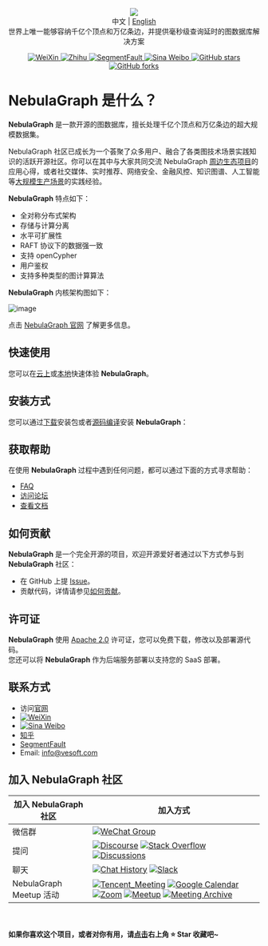 <p align="center">
  <img src="https://docs-cdn.nebula-graph.com.cn/figures/nebularepo-logo-new-cn.png"/>
  <br>中文 | <a href="README.md">English</a>
  <br>世界上唯一能够容纳千亿个顶点和万亿条边，并提供毫秒级查询延时的图数据库解决方案<br>
</p>

<p align="center">
  <a href="https://user-images.githubusercontent.com/38887077/67449282-4362b300-f64c-11e9-878f-7efc373e5e55.jpg">
    <img src="https://img.shields.io/badge/WeChat-%E5%BE%AE%E4%BF%A1-brightgreen" alt="WeiXin">
  </a>
  <a href="https://www.zhihu.com/org/nebulagraph/activities">
    <img src="https://img.shields.io/badge/Zhihu-%E7%9F%A5%E4%B9%8E-blue" alt="Zhihu">
  </a>
  <a href="https://segmentfault.com/t/nebula">
    <img src="https://img.shields.io/badge/SegmentFault-%E6%80%9D%E5%90%A6-green" alt="SegmentFault">
  </a>
  <a href="https://weibo.com/p/1006067122684542/home?from=page_100606&mod=TAB#place">
    <img src="https://img.shields.io/badge/Weibo-%E5%BE%AE%E5%8D%9A-red" alt="Sina Weibo">
  </a>
  <a href="https://github.com/vesoft-inc/nebula/stargazers">
      <img src="https://img.shields.io/github/stars/vesoft-inc/nebula" alt="GitHub stars" />
  </a>
  <a href="https://github.com/vesoft-inc/nebula/network/members">
      <img src="https://img.shields.io/github/forks/vesoft-inc/nebula" alt="GitHub forks" />
  </a>

</p>

# NebulaGraph 是什么？


**NebulaGraph** 是一款开源的图数据库，擅长处理千亿个顶点和万亿条边的超大规模数据集。

NebulaGraph 社区已成长为一个荟聚了众多用户、融合了各类图技术场景实践知识的活跃开源社区。你可以在其中与大家共同交流 NebulaGraph [周边生态项目](https://docs.nebula-graph.com.cn/master/20.appendix/6.eco-tool-version/)的应用心得，或者社交媒体、实时推荐、网络安全、金融风控、知识图谱、人工智能等[大规模生产场景](https://nebula-graph.com.cn/cases)的实践经验。

**NebulaGraph** 特点如下：

* 全对称分布式架构
* 存储与计算分离
* 水平可扩展性
* RAFT 协议下的数据强一致
* 支持 openCypher
* 用户鉴权
* 支持多种类型的图计算算法

**NebulaGraph** 内核架构图如下：

![image](https://docs-cdn.nebula-graph.com.cn/figures/nebula-graph-architecture_3.png)

点击 [NebulaGraph 官网](https://www.nebula-graph.com.cn/) 了解更多信息。

<!-- ## 发布通告 deprecated

**NebulaGraph** 的 GitHub 仓库经历过拆分和合并的过程。

- 从 v2.6.0 开始，**NebulaGraph** 内核代码集中在 [nebula](https://github.com/vesoft-inc/nebula) 仓库下。

- 从 v2.0.0 到 v2.5.x 的代码分布在 [nebula-graph](https://github.com/vesoft-inc/nebula-graph)、[nebula-storage](https://github.com/vesoft-inc/nebula-storage)、[nebula-common](https://github.com/vesoft-inc/nebula-common) 这几个仓库中，这几个仓库将被归档。

请访问 [NebulaGraph 文档](https://docs.nebula-graph.com.cn/)了解、获取 **NebulaGraph** 的最新的正式版本。

<!--

NebulaGraph 1.x 后续不再进行功能的更新，请升级到 2.0+ 版本。<br />
NebulaGraph内核 1.x 与 2.x 数据格式、通信协议、客户端等均双向不兼容，可参照[升级指导](https://docs.nebula-graph.com.cn/2.5.0/4.deployment-and-installation/3.upgrade-nebula-graph/upgrade-nebula-graph-to-250/)进行升级。

如需使用稳定版本，请参见[NebulaGraph 1.0](https://github.com/vesoft-inc/nebula)。


## 产品路线图

**NebulaGraph** 产品规划路线图请参见 [roadmap](https://github.com/vesoft-inc/nebula/wiki/Nebula-Graph-Roadmap-2020)。
--> 

## 快速使用

您可以在[云上](https://docs.nebula-graph.com.cn/3.3.0/2.quick-start/1.quick-start-overview/#_2)或[本地](https://docs.nebula-graph.com.cn/3.3.0/2.quick-start/1.quick-start-overview/#_6)快速体验 **NebulaGraph**。

<!--
在开始使用 **NebulaGraph** 之前，必须通过[编译源码](https://docs.nebula-graph.com.cn/manual-CN/3.build-develop-and-administration/1.build/1.build-source-code/)或者 [docker compose](https://docs.nebula-graph.com.cn/manual-CN/3.build-develop-and-administration/1.build/2.build-by-docker/) 方式安装 **NebulaGraph**。您也可以观看[视频](https://space.bilibili.com/472621355)学习如何安装 **NebulaGraph**。
-->

## 安装方式

您可以通过[下载](https://www.nebula-graph.com.cn/download)安装包或者[源码编译](https://docs.nebula-graph.com.cn/3.3.0/4.deployment-and-installation/2.compile-and-install-nebula-graph/1.install-nebula-graph-by-compiling-the-source-code/)安装 **NebulaGraph**：

## 获取帮助

在使用 **NebulaGraph** 过程中遇到任何问题，都可以通过下面的方式寻求帮助：

* [FAQ](https://docs.nebula-graph.com.cn/3.3.0/20.appendix/0.FAQ/)
* [访问论坛](https://discuss.nebula-graph.com.cn/)
* [查看文档](https://docs.nebula-graph.com.cn/)
  
## 如何贡献

**NebulaGraph** 是一个完全开源的项目，欢迎开源爱好者通过以下方式参与到 **NebulaGraph** 社区：

* 在 GitHub 上提 [Issue](https://github.com/vesoft-inc/nebula/issues)。
* 贡献代码，详情请参见[如何贡献](https://docs.nebula-graph.com.cn/master/15.contribution/how-to-contribute/)。

## 许可证

**NebulaGraph** 使用 [Apache 2.0](https://www.apache.org/licenses/LICENSE-2.0) 许可证，您可以免费下载，修改以及部署源代码。<br />
您还可以将 **NebulaGraph** 作为后端服务部署以支持您的 SaaS 部署。

## 联系方式

* 访问[官网](http://nebula-graph.com.cn/)
* [![WeiXin](https://img.shields.io/badge/WeChat-%E5%BE%AE%E4%BF%A1-brightgreen)](https://user-images.githubusercontent.com/38887077/67449282-4362b300-f64c-11e9-878f-7efc373e5e55.jpg)
* [![Sina Weibo](https://img.shields.io/badge/Weibo-%E5%BE%AE%E5%8D%9A-red)](https://weibo.com/p/1006067122684542/home?from=page_100606&mod=TAB#place)
* [知乎](https://www.zhihu.com/org/nebulagraph/activities)
* [SegmentFault](https://segmentfault.com/t/nebula)
* Email: info@vesoft.com

## 加入 NebulaGraph 社区



| 加入 NebulaGraph 社区   | 加入方式                                                     |
| ----------------------- | ------------------------------------------------------------ |
| 微信群                  | [![WeChat Group](https://img.shields.io/badge/微信群-000000?style=for-the-badge&logo=wechat)](https://wj.qq.com/s2/8321168/8e2f/) |
| 提问                    | [![Discourse](https://img.shields.io/badge/中文论坛-4285F4?style=for-the-badge&logo=discourse&logoColor=white)](https://discuss.nebula-graph.com.cn/) [![Stack Overflow](https://img.shields.io/badge/Stack%20Overflow-nebula--graph-orange?style=for-the-badge&logo=stack-overflow&logoColor=white)](https://stackoverflow.com/questions/tagged/nebula-graph) [![Discussions](https://img.shields.io/badge/GitHub_Discussion-000000?style=for-the-badge&logo=github&logoColor=white)](https://github.com/vesoft-inc/nebula/discussions) |
| 聊天                    | [![Chat History](https://img.shields.io/badge/Community%20Chat-000000?style=for-the-badge&logo=discord&logoColor=white)](https://community-chat.nebula-graph.io/) [![Slack](https://img.shields.io/badge/Slack-9F2B68?style=for-the-badge&logo=slack&logoColor=white)](https://join.slack.com/t/nebulagraph/shared_invite/zt-7ybejuqa-NCZBroh~PCh66d9kOQj45g) |
| NebulaGraph Meetup 活动 | [![Tencent_Meeting](https://img.shields.io/badge/腾讯会议-2D8CFF?style=for-the-badge&logo=googlemeet&logoColor=white)](https://meeting.tencent.com/dm/F8NX1aRZ8PQv) [![Google Calendar](https://img.shields.io/badge/Calander-4285F4?style=for-the-badge&logo=google&logoColor=white)](https://calendar.google.com/calendar/u/0?cid=Z29mbGttamM3ZTVlZ2hpazI2cmNlNXVnZThAZ3JvdXAuY2FsZW5kYXIuZ29vZ2xlLmNvbQ)  [![Zoom](https://img.shields.io/badge/Zoom-2D8CFF?style=for-the-badge&logo=zoom&logoColor=white)](https://us02web.zoom.us/meeting/register/tZ0rcuypqDMvGdLuIm4VprTlx96wrEf062SH) [![Meetup](https://img.shields.io/badge/Meetup-FF0000?style=for-the-badge&logo=meetup&logoColor=white)](https://www.meetup.com/nebulagraph/events/) [![Meeting Archive](https://img.shields.io/badge/Meeting_Archive-808080?style=for-the-badge&logo=readthedocs&logoColor=white)](https://github.com/vesoft-inc/nebula-community/wiki) |

<br />

#### 如果你喜欢这个项目，或者对你有用，请[点击](https://github.com/vesoft-inc/nebula)右上角 ⭐️ Star 收藏吧~

